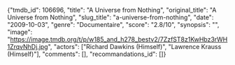 {"tmdb_id": 106696, "title": "A Universe from Nothing", "original_title": "A Universe from Nothing", "slug_title": "a-universe-from-nothing", "date": "2009-10-03", "genre": "Documentaire", "score": "2.8/10", "synopsis": "", "image": "https://image.tmdb.org/t/p/w185_and_h278_bestv2/7ZzfST8z1KwHbz3rWH1ZrqvNhDj.jpg", "actors": ["Richard Dawkins (Himself)", "Lawrence Krauss (Himself)"], "comments": [], "recommandations_id": []}
